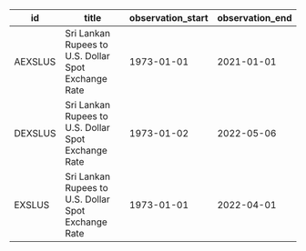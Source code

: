 | id      | title                                               | observation_start   | observation_end   |
|---------|-----------------------------------------------------|---------------------|-------------------|
| AEXSLUS | Sri Lankan Rupees to U.S. Dollar Spot Exchange Rate | 1973-01-01          | 2021-01-01        |
| DEXSLUS | Sri Lankan Rupees to U.S. Dollar Spot Exchange Rate | 1973-01-02          | 2022-05-06        |
| EXSLUS  | Sri Lankan Rupees to U.S. Dollar Spot Exchange Rate | 1973-01-01          | 2022-04-01        |